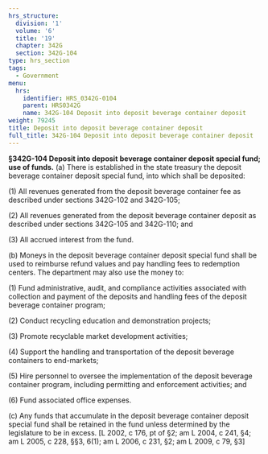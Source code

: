 ```yaml
---
hrs_structure:
  division: '1'
  volume: '6'
  title: '19'
  chapter: 342G
  section: 342G-104
type: hrs_section
tags:
  - Government
menu:
  hrs:
    identifier: HRS_0342G-0104
    parent: HRS0342G
    name: 342G-104 Deposit into deposit beverage container deposit
weight: 79245
title: Deposit into deposit beverage container deposit
full_title: 342G-104 Deposit into deposit beverage container deposit
---
```

**§342G-104 Deposit into deposit** **beverage container deposit special fund; use of funds.** (a) There is established in the state treasury the deposit beverage container deposit special fund, into which shall be deposited:

(1) All revenues generated from the deposit beverage container fee as described under sections 342G-102 and 342G-105;

(2) All revenues generated from the deposit beverage container deposit as described under sections 342G-105 and 342G-110; and

(3) All accrued interest from the fund.

(b) Moneys in the deposit beverage container deposit special fund shall be used to reimburse refund values and pay handling fees to redemption centers. The department may also use the money to:

(1) Fund administrative, audit, and compliance activities associated with collection and payment of the deposits and handling fees of the deposit beverage container program;

(2) Conduct recycling education and demonstration projects;

(3) Promote recyclable market development activities;

(4) Support the handling and transportation of the deposit beverage containers to end-markets;

(5) Hire personnel to oversee the implementation of the deposit beverage container program, including permitting and enforcement activities; and

(6) Fund associated office expenses.

(c) Any funds that accumulate in the deposit beverage container deposit special fund shall be retained in the fund unless determined by the legislature to be in excess. [L 2002, c 176, pt of §2; am L 2004, c 241, §4; am L 2005, c 228, §§3, 6(1); am L 2006, c 231, §2; am L 2009, c 79, §3]